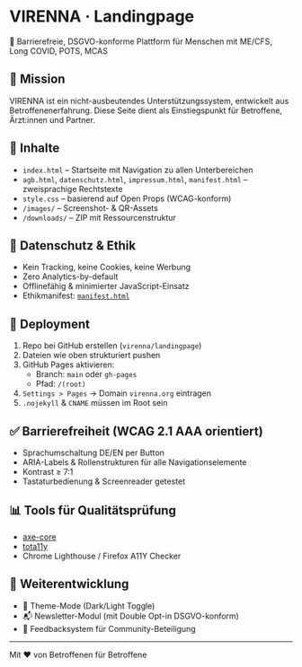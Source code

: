 # VIRENNA · Landingpage

📍 Barrierefreie, DSGVO-konforme Plattform für Menschen mit ME/CFS, Long COVID, POTS, MCAS

## 🎯 Mission
VIRENNA ist ein nicht-ausbeutendes Unterstützungssystem, entwickelt aus Betroffenenerfahrung.
Diese Seite dient als Einstiegspunkt für Betroffene, Ärzt:innen und Partner.

## 📁 Inhalte

- `index.html` – Startseite mit Navigation zu allen Unterbereichen
- `agb.html`, `datenschutz.html`, `impressum.html`, `manifest.html` – zweisprachige Rechtstexte
- `style.css` – basierend auf Open Props (WCAG-konform)
- `/images/` – Screenshot- & QR-Assets
- `/downloads/` – ZIP mit Ressourcenstruktur

## 🔐 Datenschutz & Ethik

- Kein Tracking, keine Cookies, keine Werbung
- Zero Analytics-by-default
- Offlinefähig & minimierter JavaScript-Einsatz
- Ethikmanifest: [`manifest.html`](manifest.html)

## 🚀 Deployment

1. Repo bei GitHub erstellen (`virenna/landingpage`)
2. Dateien wie oben strukturiert pushen
3. GitHub Pages aktivieren:
   - Branch: `main` oder `gh-pages`
   - Pfad: `/(root)`
4. `Settings > Pages` → Domain `virenna.org` eintragen
5. `.nojekyll` & `CNAME` müssen im Root sein

## ✅ Barrierefreiheit (WCAG 2.1 AAA orientiert)

- Sprachumschaltung DE/EN per Button
- ARIA-Labels & Rollenstrukturen für alle Navigationselemente
- Kontrast ≥ 7:1
- Tastaturbedienung & Screenreader getestet

## 📊 Tools für Qualitätsprüfung

- [axe-core](https://www.deque.com/axe/)
- [tota11y](https://khan.github.io/tota11y/)
- Chrome Lighthouse / Firefox A11Y Checker

## 🧠 Weiterentwicklung

- 🧩 Theme-Mode (Dark/Light Toggle)
- 📬 Newsletter-Modul (mit Double Opt-in DSGVO-konform)
- 🧪 Feedbacksystem für Community-Beteiligung

---

Mit ❤️ von Betroffenen für Betroffene
